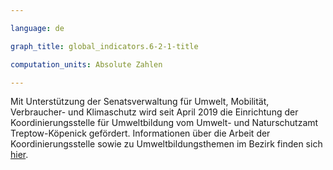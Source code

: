 ```yaml
---

language: de   

graph_title: global_indicators.6-2-1-title

computation_units: Absolute Zahlen

---
```


Mit Unterstützung der Senatsverwaltung für Umwelt, Mobilität, Verbraucher- und Klimaschutz wird seit April 2019 die Einrichtung der Koordinierungsstelle für Umweltbildung vom Umwelt- und Naturschutzamt Treptow-Köpenick gefördert. Informationen über die Arbeit der Koordinierungsstelle sowie zu Umweltbildungsthemen im Bezirk finden sich <a href="https://ubz-tk.de/home" target="_blank" >hier</a>.
